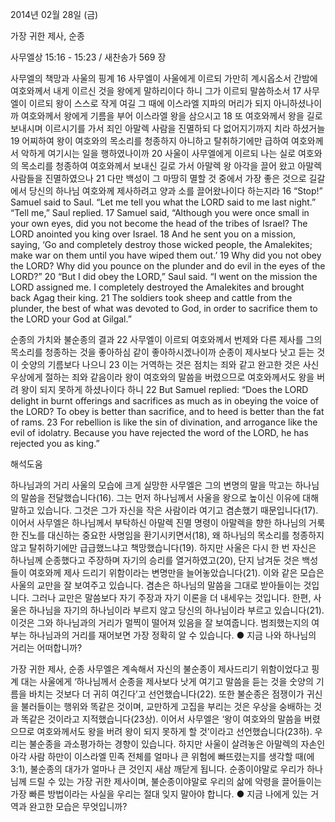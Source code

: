2014년 02월 28일 (금)

가장 귀한 제사, 순종



사무엘상 15:16 - 15:23 / 새찬송가 569 장


사무엘의 책망과 사울의 핑계
16 사무엘이 사울에게 이르되 가만히 계시옵소서 간밤에 여호와께서 내게 이르신 것을 왕에게 말하리이다 하니 그가 이르되 말씀하소서 17 사무엘이 이르되 왕이 스스로 작게 여길 그 때에 이스라엘 지파의 머리가 되지 아니하셨나이까 여호와께서 왕에게 기름을 부어 이스라엘 왕을 삼으시고 18 또 여호와께서 왕을 길로 보내시며 이르시기를 가서 죄인 아말렉 사람을 진멸하되 다 없어지기까지 치라 하셨거늘 19 어찌하여 왕이 여호와의 목소리를 청종하지 아니하고 탈취하기에만 급하여 여호와께서 악하게 여기시는 일을 행하였나이까 20 사울이 사무엘에게 이르되 나는 실로 여호와의 목소리를 청종하여 여호와께서 보내신 길로 가서 아말렉 왕 아각을 끌어 왔고 아말렉 사람들을 진멸하였으나 21 다만 백성이 그 마땅히 멸할 것 중에서 가장 좋은 것으로 길갈에서 당신의 하나님 여호와께 제사하려고 양과 소를 끌어왔나이다 하는지라
16 “Stop!” Samuel said to Saul. “Let me tell you what the LORD said to me last night.” “Tell me,” Saul replied. 17 Samuel said, “Although you were once small in your own eyes, did you not become the head of the tribes of Israel? The LORD anointed you king over Israel. 18 And he sent you on a mission, saying, ‘Go and completely destroy those wicked people, the Amalekites; make war on them until you have wiped them out.’ 19 Why did you not obey the LORD? Why did you pounce on the plunder and do evil in the eyes of the LORD?” 20 “But I did obey the LORD,” Saul said. “I went on the mission the LORD assigned me. I completely destroyed the Amalekites and brought back Agag their king. 21 The soldiers took sheep and cattle from the plunder, the best of what was devoted to God, in order to sacrifice them to the LORD your God at Gilgal.”   

순종의 가치와 불순종의 결과 
22 사무엘이 이르되 여호와께서 번제와 다른 제사를 그의 목소리를 청종하는 것을 좋아하심 같이 좋아하시겠나이까 순종이 제사보다 낫고 듣는 것이 숫양의 기름보다 나으니 23 이는 거역하는 것은 점치는 죄와 같고 완고한 것은 사신 우상에게 절하는 죄와 같음이라 왕이 여호와의 말씀을 버렸으므로 여호와께서도 왕을 버려 왕이 되지 못하게 하셨나이다 하니
22 But Samuel replied: “Does the LORD delight in burnt offerings and sacrifices as much as in obeying the voice of the LORD? To obey is better than sacrifice, and to heed is better than the fat of rams. 23 For rebellion is like the sin of divination, and arrogance like the evil of idolatry. Because you have rejected the word of the LORD, he has rejected you as king.”

해석도움





하나님과의 거리
사울의 모습에 크게 실망한 사무엘은 그의 변명의 말을 막고는 하나님의 말씀을 전달했습니다(16). 그는 먼저 하나님께서 사울을 왕으로 높이신 이유에 대해 말하고 있습니다. 그것은 그가 자신을 작은 사람이라 여기고 겸손했기 때문입니다(17). 이어서 사무엘은 하나님께서 부탁하신 아말렉 진멸 명령이 아말렉을 향한 하나님의 거룩한 진노를 대신하는 중요한 사명임을 환기시키면서(18), 왜 하나님의 목소리를 청종하지 않고 탈취하기에만 급급했느냐고 책망했습니다(19). 하지만 사울은 다시 한 번 자신은 하나님께 순종했다고 주장하며 자기의 승리를 열거하였고(20), 단지 남겨둔 것은 백성들이 여호와께 제사 드리기 위함이라는 변명만을 늘어놓았습니다(21). 이와 같은 모습은 사울의 교만을 잘 보여주고 있습니다. 겸손은 하나님의 말씀을 그대로 받아들이는 것입니다. 그러나 교만은 말씀보다 자기 주장과 자기 이론을 더 내세우는 것입니다. 한편, 사울은 하나님을 자기의 하나님이라 부르지 않고 당신의 하나님이라 부르고 있습니다(21). 이것은 그와 하나님과의 거리가 멀찍이 떨어져 있음을 잘 보여줍니다. 범죄했는지의 여부는 하나님과의 거리를 재어보면 가장 정확히 알 수 있습니다.
● 지금 나와 하나님의 거리는 어떠합니까? 

가장 귀한 제사, 순종
사무엘은 계속해서 자신의 불순종이 제사드리기 위함이었다고 핑계 대는 사울에게 ‘하나님께서 순종을 제사보다 낫게 여기고 말씀을 듣는 것을 숫양의 기름을 바치는 것보다 더 귀히 여긴다’고 선언했습니다(22). 또한 불순종은 점쟁이가 귀신을 불러들이는 행위와 똑같은 것이며, 교만하게 고집을 부리는 것은 우상을 숭배하는 것과 똑같은 것이라고 지적했습니다(23상). 이어서 사무엘은 ‘왕이 여호와의 말씀을 버렸으므로 여호와께서도 왕을 버려 왕이 되지 못하게 할 것’이라고 선언했습니다(23하). 우리는 불순종을 과소평가하는 경향이 있습니다. 하지만 사울이 살려놓은 아말렉의 자손인 아각 사람 하만이 이스라엘 민족 전체를 얼마나 큰 위험에 빠뜨렸는지를 생각할 때(에 3:1), 불순종의 대가가 얼마나 큰 것인지 새삼 깨닫게 됩니다. 순종이야말로 우리가 하나님께 드릴 수 있는 가장 귀한 제사이며, 불순종이야말로 우리의 삶에 악령을 끌어들이는 가장 빠른 방법이라는 사실을 우리는 절대 잊지 말아야 합니다.
● 지금 나에게 있는 거역과 완고한 모습은 무엇입니까?